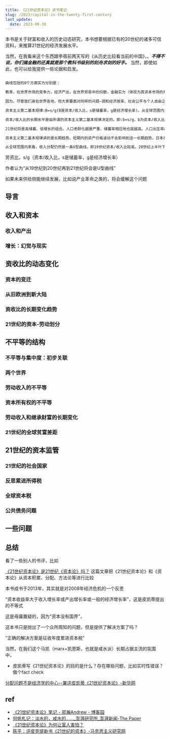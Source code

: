 ```yaml
---
title: 《21世纪资本论》读书笔记
slug: /2023/capital-in-the-twenty-first-century
last_update:
  date: 2023-08-30
---
```



本书是关于财富和收入的历史动态研究，本书想要根据已有的20世纪的诸多可信资料，来推算21世纪的经济发展水平。

当然，在我看来这个东西跟李蓓前两天写的《从历史比较看当前的中国》，。***不得不说，你们搞金融的还真就是那个教科书级别的刻舟求剑的好手。*** 当然，即使如此，也可以给我提供一些论据和启发。


```markdown

曲线包括的8个方面实力分别是：

教育，在世界市场的竞争力，经济产出，在世界贸易中的份额，金融实力（体现为其资本市场的规模和重要性），创新能力和技术，货币作为储备货币的实力，军事力量。
```






```markdown
因为，尽管我们身处世界各地，但大家要面对同样的问题—调和经济效率、社会公平与个人自由之间的矛盾，防止全球化及贸易、金融开放带来的利益被少数人独占，阻止自然资源发生不可逆转的衰退。如果说中国能从国外的经验教训中获益，其他国家同样也可以从中国的经验中学习到很多东西。理想的社会经济体制仍然有待创立，所以，彼此的历史经验是我们最好的指引，我们应该互相学习，抛开一切意识形态，并尽可能地超越国家之间的敌对立场。
```




```markdown
资本主义第二基本规律:B=s/g(B是资本/收入比，s是储蓄率，g是经济增长率)。从全球范围内来看，21世纪资本/收入比也会不断上升。

资本/收入比的长期水平是由所谓的资本主义第二基本规律决定的，即:b=s/g，b为资本/收入比，s是储蓄率g是经济增长率。如果储蓄率高，经济增长率低，那么资本/收入比相对较高。

21世纪将是高储蓄、低增长的组合。人口老龄化越是严重，储蓄率相应地也就越高。人口出生率越是低，经济增长率越低。

资本主义第二基本规律讲的是长期趋势。短期内的资产价格波动不会影响到这一长期趋势。日本在20世纪80年代出现了严重的股市泡沫和楼市泡沫，资本/收入比例大幅度增加，但泡沫崩溃之后又随之下降，但把这一因素扣除，日本资本/收入比在长期内还是U型曲线。

从全球范围内来看，收入分配仍然是一条U型曲线。即19世纪资本/收入比较高，20世纪上半叶下降，20世纪下半叶再度回升。就资本的积累而言，21世纪的全球经济会变得和19世纪的欧洲一样。
```



劳资比，s/g（资本/收入比，s是储蓄率，g是经济增长率）

作者认为“从19世纪到20世纪再到21世纪将会是U型曲线”

如果未来供给侧能继续发展，比如说产业革命之类的，将会缓解这个问题





## 导言





## 收入和资本


### 收入和产出



### 增长：幻觉与现实



## 资收比的动态变化


### 资本的变迁

### 从旧欧洲到新大陆


### 资收比的长期变化趋势


### 21世纪的资本-劳动划分


## 不平等的结构


### 不平等与集中度：初步关联



### 两个世界



### 劳动收入的不平等



### 资本所有权的不平等



### 劳动收入和继承财富的长期变化


### 21世纪的全球贫富差距


## 21世纪的资本监管


### 21世纪的社会国家


### 反思累进所得税


### 全球资本税



### 公共债务问题






## 一些问题






## 总结


看了一些别人的书评，比如

[《21世纪资本论》是21世纪《资本论》吗？](https://www.bit.edu.cn/xww/gbmtlg/mtbl/a194130.htm) 这篇文章把《21世纪资本论》和《资本论》从资本积累、分配、方法论等进行比较


本书成书于2013年，其实就是对2008年经济危机的一个反思

“资本收益率大于收入增长率或产出增长率或一般的经济增长率”，这是皮凯蒂提出的不等式

这是毋庸置疑的，因为“资本没有国界”，



这本书只是抛出了一个众所周知的问题，但是提供了解决方案了吗？

“正确的解决方案是征收年度累进资本税”


当然，在我们这个马凯（marx+凯恩斯，也就是咸水派）长期占据主流的氛围中，


- 皮凯蒂写《21世纪资本论》的目的是什么？存在哪些问题，比如实时性错误？做个fact check



[分配问题不是经济学的中心--兼评皮凯蒂《21世纪资本论》-新华网](http://www.xinhuanet.com//politics/2015-02/09/c_127476066.htm)




## ref


- [《21世纪资本论》笔记 - 郑瀚Andrew - 博客园](https://www.cnblogs.com/LittleHann/p/15558991.html)
- [何帆札记：淡水的，咸水的……_澎湃研究所_澎湃新闻-The Paper](https://m.thepaper.cn/kuaibao_detail.jsp?contid=1275864&from=kuaibao)
- [《21世纪资本论》为何让富人害怕？](https://m.thepaper.cn/newsDetail_forward_1245315)
- [陈平：评皮克提新书《21世纪的资本》-马克思主义研究网](http://marxism.cass.cn/jjdd/201410/t20141020_1973757.shtml)


